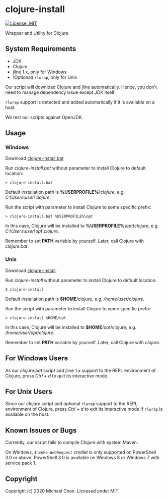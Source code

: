 # clojure-install

[![License: MIT](https://img.shields.io/badge/License-MIT-yellow.svg)](https://opensource.org/licenses/MIT)

Wrapper and Utility for Clojure

## System Requirements

* JDK
* Clojure
* jline 1.x, only for Windows
* (Optional) `rlwrap`, only for Unix

Our script will download Clojure and jline automatically. Hence, you don't need to manage dependency issue except JDK itself.

`rlwrap` support is detected and added automatically if it is available on a host.

We test our scripts against OpenJDK.

## Usage

### Windows

Download [clojure-install.bat](https://raw.githubusercontent.com/cwchentw/clojure-install/master/clojure-install.bat)

Run *clojure-install.bat* without parameter to install Clojure to default location:

```
> clojure-install.bat
```

Default installation path is **%USERPROFILE%***\clojure*, e.g. *C:\Users\user\clojure*.

Run the script with parameter to install Clojure to some specific prefix:

```
> clojure-install.bat %USERPROFILE%\opt
```

In this case, Clojure will be installed to **%USERPROFILE%***\opt\clojure*, e.g. *C:\Users\user\opt\clojure*.

Remember to set **PATH** variable by yourself. Later, call Clojure with *clojure.bat*.

### Unix

Download [clojure-install](https://raw.githubusercontent.com/cwchentw/clojure-install/master/clojure-install).

Run *clojure-install* without parameter to install Clojure to default location:

```
$ clojure-install
```

Default installation path is **$HOME**/clojure, e.g. */home/user/clojure*.

Run the script with parameter to install Clojure to some specific prefix:

```
> clojure-install $HOME/opt
```

In this case, Clojure will be installed to **$HOME**/opt/clojure, e.g. */home/user/opt/clojure*.

Remember to set **PATH** variable by yourself. Later, call Clojure with *clojure*.

## For Windows Users

As our *clojure.bat* script add jline 1.x support to the REPL environment of Clojure, press *Ctrl + d* to quit its interactive mode.

## For Unix Users

Since our *clojure* script add optional `rlwrap` support to the REPL environment of Clojure, press *Ctrl + d* to exit its interactive mode if `rlwrap` is available on the host.

## Known Issues or Bugs

Currently, our script fails to compile Clojure with system Maven.

On Windows, `Invoke-WebRequest` cmdlet is only supported on PowerShell 3.0 or above. PowerShell 3.0 is available on Windows 8 or Windows 7 with service pack 1.

## Copyright

Copyright (c) 2020 Michael Chen. Licnesed under MIT.
